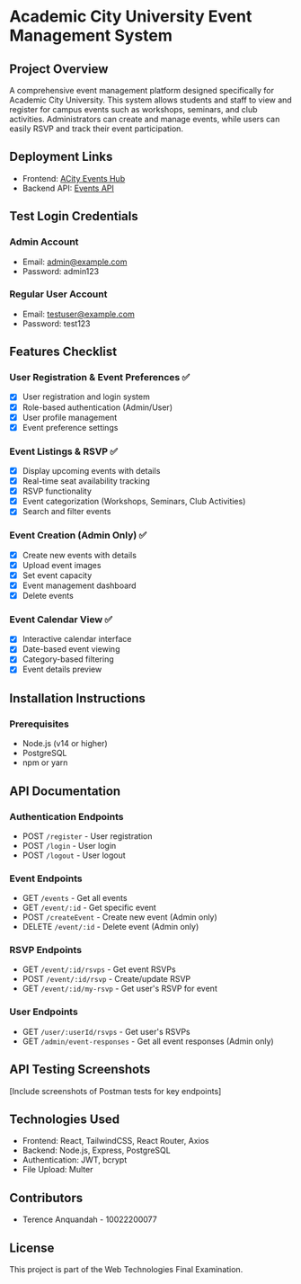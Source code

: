 # Academic City University Event Management System

## Project Overview
A comprehensive event management platform designed specifically for Academic City University. This system allows students and staff to view and register for campus events such as workshops, seminars, and club activities. Administrators can create and manage events, while users can easily RSVP and track their event participation.

## Deployment Links
- Frontend: [ACity Events Hub](your-frontend-deployment-link)
- Backend API: [Events API](your-backend-deployment-link)

## Test Login Credentials

### Admin Account
- Email: admin@example.com
- Password: admin123

### Regular User Account
- Email: testuser@example.com
- Password: test123

## Features Checklist

### User Registration & Event Preferences ✅
- [x] User registration and login system
- [x] Role-based authentication (Admin/User)
- [x] User profile management
- [x] Event preference settings

### Event Listings & RSVP ✅
- [x] Display upcoming events with details
- [x] Real-time seat availability tracking
- [x] RSVP functionality
- [x] Event categorization (Workshops, Seminars, Club Activities)
- [x] Search and filter events

### Event Creation (Admin Only) ✅
- [x] Create new events with details
- [x] Upload event images
- [x] Set event capacity
- [x] Event management dashboard
- [x] Delete events

### Event Calendar View ✅
- [x] Interactive calendar interface
- [x] Date-based event viewing
- [x] Category-based filtering
- [x] Event details preview

## Installation Instructions

### Prerequisites
- Node.js (v14 or higher)
- PostgreSQL
- npm or yarn


## API Documentation

### Authentication Endpoints
- POST `/register` - User registration
- POST `/login` - User login
- POST `/logout` - User logout

### Event Endpoints
- GET `/events` - Get all events
- GET `/event/:id` - Get specific event
- POST `/createEvent` - Create new event (Admin only)
- DELETE `/event/:id` - Delete event (Admin only)

### RSVP Endpoints
- GET `/event/:id/rsvps` - Get event RSVPs
- POST `/event/:id/rsvp` - Create/update RSVP
- GET `/event/:id/my-rsvp` - Get user's RSVP for event

### User Endpoints
- GET `/user/:userId/rsvps` - Get user's RSVPs
- GET `/admin/event-responses` - Get all event responses (Admin only)

## API Testing Screenshots
[Include screenshots of Postman tests for key endpoints]

## Technologies Used
- Frontend: React, TailwindCSS, React Router, Axios
- Backend: Node.js, Express, PostgreSQL
- Authentication: JWT, bcrypt
- File Upload: Multer

## Contributors
- Terence Anquandah - 10022200077

## License
This project is part of the Web Technologies Final Examination.